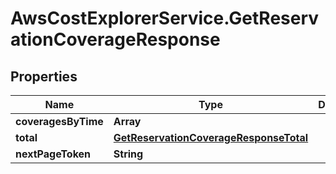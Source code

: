# AwsCostExplorerService.GetReservationCoverageResponse

## Properties

Name | Type | Description | Notes
------------ | ------------- | ------------- | -------------
**coveragesByTime** | **Array** |  | 
**total** | [**GetReservationCoverageResponseTotal**](GetReservationCoverageResponseTotal.md) |  | [optional] 
**nextPageToken** | **String** |  | [optional] 



